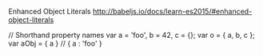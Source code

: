 
Enhanced Object Literals
http://babeljs.io/docs/learn-es2015/#enhanced-object-literals

// Shorthand property names
var a = 'foo', b = 42, c = {};
var o = { a, b, c };
var aObj = { a } // { a : 'foo' }
